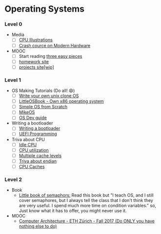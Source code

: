 # Operating Systems

### Level 0
- Media
    - [ ] [CPU Illustrations](http://sites.harvard.edu/~lib215/reference/pictures/pov/)
    - [ ] [Crash cource on Modern Hardware](https://www.youtube.com/watch?v=OFgxAFdxYAQ)
- MOOC
    - [ ] Start reading [three easy pieces](https://drive.google.com/open?id=1lSEvBUYe7JLYb0bwMlpnlgDZ4psPjWSW)
    - [ ] [homework site](http://pages.cs.wisc.edu/~remzi/OSTEP/Homework/homework.html)
    - [ ] [projects site[wip]](https://github.com/remzi-arpacidusseau/ostep-projects)
### Level 1
- OS Making Tutorials (Do all! :smile:)
    - [ ] [Write your own unix clone OS](http://www.jamesmolloy.co.uk/tutorial_html/)
    - [ ] [LittleOSBook - Own x86 operating system](http://littleosbook.github.io)
    - [ ] [Simple OS from Scratch](https://www.cs.bham.ac.uk/~exr/lectures/opsys/10_11/lectures/os-dev.pdf)
    - [ ] [MikeOS](http://mikeos.sourceforge.net/write-your-own-os.html)
    - [ ] [OS Dev guide](http://www.brokenthorn.com/Resources/OSDevIndex.html)
- Writing a bootloader
    - [ ] [Writing a bootloader](http://3zanders.co.uk/2017/10/13/writing-a-bootloader/)
    - [ ] [UEFI Programming](http://x86asm.net/articles/uefi-programming-first-steps/)
- Triva about CPU
    - [ ] [Idle CPU](https://manybutfinite.com/post/what-does-an-idle-cpu-do/)
    - [ ] [CPU utilization](http://www.brendangregg.com/blog/2017-05-09/cpu-utilization-is-wrong.html)
    - [ ] [Multiple cache levels](https://fgiesen.wordpress.com/2016/08/07/why-do-cpus-have-multiple-cache-levels/)
    - [ ] [Triva about endian](https://blog.erratasec.com/2016/11/how-to-teach-endian.html)
    - [ ] [CPU Caches](https://software.rajivprab.com/2018/04/29/myths-programmers-believe-about-cpu-caches/)

### Level 2
- Book
    - [Little book of semaphors:](https://drive.google.com/open?id=1qNecKmt28RiBKW7qaB6JGRV_MGiOvrE8) Read this book but "I teach OS, and I still cover semaphores, but I always tell the class that I don't think they are very useful. I spend much more time on condition variables." so, Just know what it has to offer, you might never use it.
- MOOC
    - [Computer Architecture - ETH Zürich - Fall 2017 (Do ONLY you have nothing else to do)](https://www.youtube.com/playlist?list=PL5Q2soXY2Zi9OhoVQBXYFIZywZXCPl4M_)

